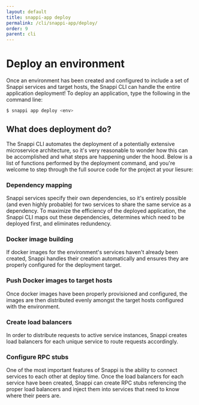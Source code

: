 ```yaml
---
layout: default
title: snappi-app deploy
permalink: /cli/snappi-app/deploy/
order: 9
parent: cli
---
```


# Deploy an environment
Once an environment has been created and configured to include a set of Snappi services and target hosts, the Snappi 
CLI can handle the entire application deployment! To deploy an application, type the following in the command line:

```sh
$ snappi app deploy <env>
```

## What does deployment do?
The Snappi CLI automates the deployment of a potentially extensive microservice architecture, so it's very reasonable 
to wonder how this can be accomplished and what steps are happening under the hood. Below is a list of functions 
performed by the deployment command, and you're welcome to step through the full source code for the project at your 
liesure:

### Dependency mapping
Snappi services specify their own dependencies, so it's entirely possible (and even highly probable) for two 
services to share the same service as a dependency. To maximize the efficiency of the deployed application, 
the Snappi CLI maps out these dependencies, determines which need to be deployed first, and eliminates redundency.

### Docker image building
If docker images for the environment's services haven't already been created, Snappi handles their creation 
automatically and ensures they are properly configured for the deployment target.

### Push Docker images to target hosts
Once docker images have been properly provisioned and configured, the images are then distributed evenly amongst the 
target hosts configured with the environment.

### Create load balancers
In order to distribute requests to active service instances, Snappi creates load balancers for each unique service to 
route requests accordingly.

### Configure RPC stubs
One of the most important features of Snappi is the ability to connect services to each other at deploy time. Once the 
load balancers for each service have been created, Snappi can create RPC stubs referencing the proper load balancers 
and inject them into services that need to know where their peers are.
